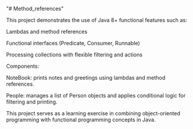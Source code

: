 "# Method_references" 

This project demonstrates the use of Java 8+ functional features such as:

Lambdas and method references

Functional interfaces (Predicate, Consumer, Runnable)

Processing collections with flexible filtering and actions

Components:

NoteBook: prints notes and greetings using lambdas and method references.

People: manages a list of Person objects and applies conditional logic for filtering and printing.

This project serves as a learning exercise in combining object-oriented programming with functional programming concepts in Java.
